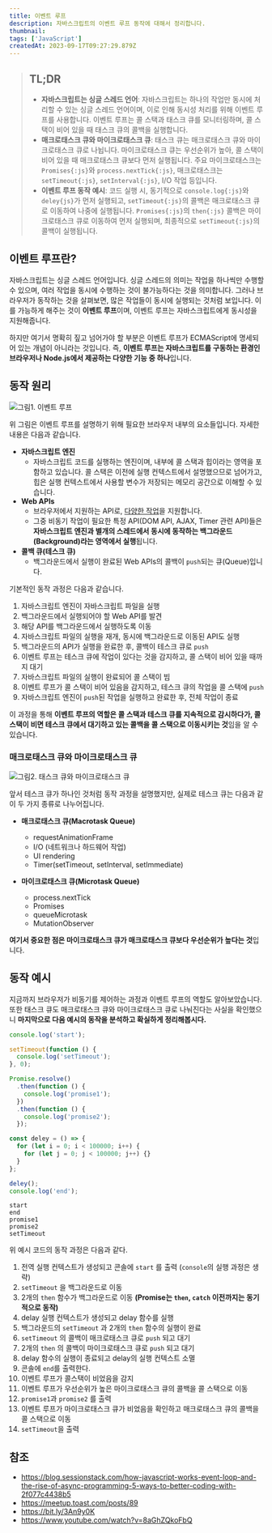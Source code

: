 ```yaml
---
title: 이벤트 루프
description: 자바스크립트의 이벤트 루프 동작에 대해서 정리합니다.
thumbnail:
tags: ['JavaScript']
createdAt: 2023-09-17T09:27:29.879Z
---
```


> ## TL;DR
>
> - **자바스크립트는 싱글 스레드 언어**: 자바스크립트는 하나의 작업만 동시에 처리할 수 있는 싱글 스레드 언어이며, 이로 인해 동시성 처리를 위해 이벤트 루프를 사용합니다. 이벤트 루프는 콜 스택과 태스크 큐를 모니터링하며, 콜 스택이 비어 있을 때 태스크 큐의 콜백을 실행합니다.
> - **매크로태스크 큐와 마이크로태스크 큐**: 태스크 큐는 매크로태스크 큐와 마이크로태스크 큐로 나뉩니다. 마이크로태스크 큐는 우선순위가 높아, 콜 스택이 비어 있을 때 매크로태스크 큐보다 먼저 실행됩니다. 주요 마이크로태스크는 `Promises{:js}`와 `process.nextTick{:js}`, 매크로태스크는 `setTimeout{:js}`, `setInterval{:js}`, I/O 작업 등입니다.
> - **이벤트 루프 동작 예시**: 코드 실행 시, 동기적으로 `console.log{:js}`와 `deley{js}`가 먼저 실행되고, `setTimeout{:js}`의 콜백은 매크로태스크 큐로 이동하여 나중에 실행됩니다. `Promises{:js}`의 `then{:js}` 콜백은 마이크로태스크 큐로 이동하여 먼저 실행되며, 최종적으로 `setTimeout{:js}`의 콜백이 실행됩니다.

## 이벤트 루프란?

자바스크립트는 싱글 스레드 언어입니다. 싱글 스레드의 의미는 작업을 하나씩만 수행할 수 있으며, 여러 작업을 동시에 수행하는 것이 불가능하다는 것을 의미합니다. 그러나 브라우저가 동작하는 것을 살펴보면, 많은 작업들이 동시에 실행되는 것처럼 보입니다. 이를 가능하게 해주는 것이 **이벤트 루프**이며, 이벤트 루프는 자바스크립트에게 동시성을 지원해줍니다.

하지만 여기서 명확히 짚고 넘어가야 할 부분은 이벤트 루프가 ECMAScript에 명세되어 있는 개념이 아니라는 것입니다. 즉, **이벤트 루프는 자바스크립트를 구동하는 환경인 브라우저나 Node.js에서 제공하는 다양한 기능 중 하나**입니다.

## 동작 원리

![그림1. 이벤트 루프](/assets/contents/js-event-loop/1.png)

위 그림은 이벤트 루프를 설명하기 위해 필요한 브라우저 내부의 요소들입니다. 자세한 내용은 다음과 같습니다.

- **자바스크립트 엔진**
  - 자바스크립트 코드를 실행하는 엔진이며, 내부에 콜 스택과 힙이라는 영역을 포함하고 있습니다. 콜 스택은 이전에 실행 컨텍스트에서 설명했으므로 넘어가고, 힙은 실행 컨텍스트에서 사용할 변수가 저장되는 메모리 공간으로 이해할 수 있습니다.
- **Web APIs**
  - 브라우저에서 지원하는 API로, [다양한 작업](https://developer.mozilla.org/en-US/docs/Web/API)을 지원합니다.
  - 그중 비동기 작업이 필요한 특정 API(DOM API, AJAX, Timer 관련 API)들은 **자바스크립트 엔진과 별개의 스레드에서 동시에 동작하는 백그라운드(Background)라는 영역에서 실행**됩니다.
- **콜백 큐(테스크 큐)**
  - 백그라운드에서 실행이 완료된 Web APIs의 콜백이 `push`되는 큐(Queue)입니다.

기본적인 동작 과정은 다음과 같습니다.

1. 자바스크립트 엔진이 자바스크립트 파일을 실행
2. 백그라운드에서 실행되어야 할 Web API를 발견
3. 해당 API를 백그라운드에서 실행하도록 이동
4. 자바스크립트 파일의 실행을 재개, 동시에 백그라운드로 이동된 API도 실행
5. 백그라운드의 API가 실행을 완료한 후, 콜백이 테스크 큐로 `push`
6. 이벤트 루프는 테스크 큐에 작업이 있다는 것을 감지하고, 콜 스택이 비어 있을 때까지 대기
7. 자바스크립트 파일의 실행이 완료되어 콜 스택이 빔
8. 이벤트 루프가 콜 스택이 비어 있음을 감지하고, 테스크 큐의 작업을 콜 스택에 `push`
9. 자바스크립트 엔진이 `push`된 작업을 실행하고 완료한 후, 전체 작업이 종료

이 과정을 통해 **이벤트 루프의 역할은 콜 스택과 테스크 큐를 지속적으로 감시하다가, 콜 스택이 비면 테스크 큐에서 대기하고 있는 콜백을 콜 스택으로 이동시키는 것**임을 알 수 있습니다.

### 매크로태스크 큐와 마이크로태스크 큐

![그림2. 태스크 큐와 마이크로태스크 큐](/assets/contents/js-event-loop/2.gif)

앞서 테스크 큐가 하나인 것처럼 동작 과정을 설명했지만, 실제로 테스크 큐는 다음과 같이 두 가지 종류로 나누어집니다.

- **매크로태스크 큐(Macrotask Queue)**

  - requestAnimationFrame
  - I/O (네트워크나 하드웨어 작업)
  - UI rendering
  - Timer(setTimeout, setInterval, setImmediate)

- **마이크로태스크 큐(Microtask Queue)**
  - process.nextTick
  - Promises
  - queueMicrotask
  - MutationObserver

**여기서 중요한 점은 마이크로태스크 큐가 매크로태스크 큐보다 우선순위가 높다는 것**입니다.

## 동작 예시

지금까지 브라우저가 비동기를 제어하는 과정과 이벤트 루프의 역할도 알아보았습니다. 또한 태스크 큐도 매크로태스크 큐와 마이크로태스크 큐로 나눠진다는 사실을 확인했으니 **마지막으로 다음 예시의 동작을 분석하고 확실하게 정리해봅시다.**

```js
console.log('start');

setTimeout(function () {
  console.log('setTimeout');
}, 0);

Promise.resolve()
  .then(function () {
    console.log('promise1');
  })
  .then(function () {
    console.log('promise2');
  });

const deley = () => {
  for (let i = 0; i < 100000; i++) {
    for (let j = 0; j < 100000; j++) {}
  }
};

deley();
console.log('end');
```

```
start
end
promise1
promise2
setTimeout
```

위 예시 코드의 동작 과정은 다음과 같다.

1. 전역 실행 컨텍스트가 생성되고 콘솔에 `start` 를 출력 (`console`의 실행 과정은 생략)
2. `setTimeout` 을 백그라운드로 이동
3. 2개의 `then` 함수가 백그라운드로 이동 **(Promise는 `then`, `catch` 이전까지는 동기적으로 동작)**
4. delay 실행 컨텍스트가 생성되고 delay 함수를 실행
5. 백그라운드의 `setTimeout` 과 2개의 `then` 함수의 실행이 완료
6. `setTimeout` 의 콜백이 매크로태스크 큐로 `push` 되고 대기
7. 2개의 `then` 의 콜백이 마이크로태스크 큐로 `push` 되고 대기
8. delay 함수의 실행이 종료되고 delay의 실행 컨텍스트 소멸
9. 콘솔에 `end`를 출력한다.
10. 이벤트 루프가 콜스택이 비었음을 감지
11. 이벤트 루프가 우선순위가 높은 마이크로태스크 큐의 콜백을 콜 스택으로 이동
12. `promise1`과 `promise2` 를 출력
13. 이벤트 루프가 마이크로태스크 큐가 비었음을 확인하고 매크로태스크 큐의 콜백을 콜 스택으로 이동
14. `setTimeout`을 출력

## 참조

- https://blog.sessionstack.com/how-javascript-works-event-loop-and-the-rise-of-async-programming-5-ways-to-better-coding-with-2f077c4438b5
- https://meetup.toast.com/posts/89
- https://bit.ly/3An9y0K
- https://www.youtube.com/watch?v=8aGhZQkoFbQ
